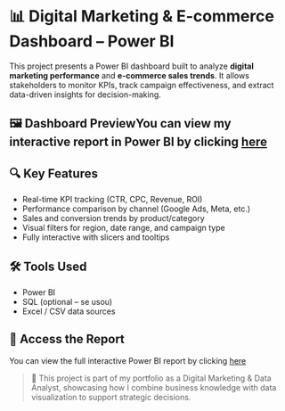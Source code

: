# 📊 Digital Marketing & E-commerce Dashboard – Power BI

This project presents a Power BI dashboard built to analyze **digital marketing performance** and **e-commerce sales trends**. It allows stakeholders to monitor KPIs, track campaign effectiveness, and extract data-driven insights for decision-making.

## 🖼️ Dashboard PreviewYou can view my interactive report in Power BI by clicking [here](https://app.powerbi.com/links/dHYltp4mrJ?ctid=f310b526-e195-4805-a55e-67e28f2fefdb&pbi_source=linkShare)

## 🔍 Key Features

- Real-time KPI tracking (CTR, CPC, Revenue, ROI)
- Performance comparison by channel (Google Ads, Meta, etc.)
- Sales and conversion trends by product/category
- Visual filters for region, date range, and campaign type
- Fully interactive with slicers and tooltips


## 🛠️ Tools Used

- Power BI
- SQL (optional – se usou)
- Excel / CSV data sources


## 🔗 Access the Report

You can view the full interactive Power BI report by clicking [here](https://app.powerbi.com/links/dHYltp4mrJ?ctid=f310b526-e195-4805-a55e-67e28f2fefdb&pbi_source=linkShare)


> 📌 This project is part of my portfolio as a Digital Marketing & Data Analyst, showcasing how I combine business knowledge with data visualization to support strategic decisions.

